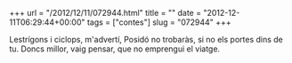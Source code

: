 +++
url = "/2012/12/11/072944.html"
title = ""
date = "2012-12-11T06:29:44+00:00"
tags = ["contes"]
slug = "072944"
+++

Lestrígons i ciclops, m'advertí, Posidó no trobaràs, si no els portes dins de tu. Doncs millor, vaig pensar, que no emprengui el viatge.
